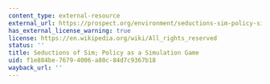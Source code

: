```yaml
---
content_type: external-resource
external_url: https://prospect.org/environment/seductions-sim-policy-simulation-game/
has_external_license_warning: true
license: https://en.wikipedia.org/wiki/All_rights_reserved
status: ''
title: Seductions of Sim; Policy as a Simulation Game
uid: f1e884be-7679-4006-a80c-84d7c9367b18
wayback_url: ''
---
```

